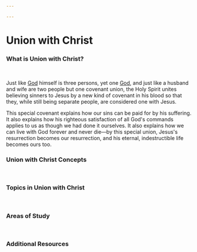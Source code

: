 ```yaml
---

---
```


# Union with Christ

### What is **Union with Christ?**

 

Just
like <a href="https://brick.do/pDKA557JXbPo" class="page-link">God</a> himself
is three persons, yet
one <a href="https://brick.do/pDKA557JXbPo" class="page-link">God</a>,
and just like a husband and wife are two people but one covenant union,
the Holy Spirit unites believing sinners to Jesus by a new kind of
covenant in his blood so that they, while still being separate people,
are considered one with Jesus. 

This special covenant explains how our sins can be paid for by his
suffering. It also explains how his righteous satisfaction of all God's
commands applies to us as though we had done it ourselves. It also
explains how we can live with God forever and never die—by this special
union, Jesus's resurrection becomes our resurrection, and his eternal,
indestructible life becomes ours too.

### **Union with Christ Concepts**

 

### **Topics in Union with Christ**

 

### **Areas of Study**

 

### **Additional Resources**
